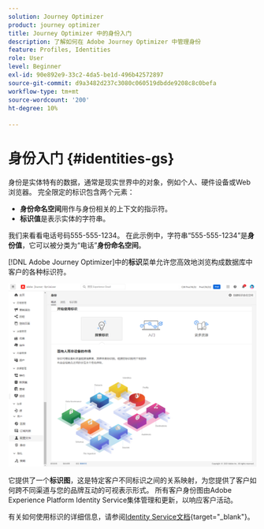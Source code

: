 ```yaml
---
solution: Journey Optimizer
product: journey optimizer
title: Journey Optimizer 中的身份入门
description: 了解如何在 Adobe Journey Optimizer 中管理身份
feature: Profiles, Identities
role: User
level: Beginner
exl-id: 90e892e9-33c2-4da5-be1d-496b42572897
source-git-commit: d9a3482d237c3080c060519dbdde9208c8c0befa
workflow-type: tm+mt
source-wordcount: '200'
ht-degree: 10%

---
```


# 身份入门 {#identities-gs}

身份是实体特有的数据，通常是现实世界中的对象，例如个人、硬件设备或Web浏览器。 完全限定的标识包含两个元素：

* **身份命名空间**&#x200B;用作与身份相关的上下文的指示符。
* **标识值**&#x200B;是表示实体的字符串。

我们来看看电话号码555-555-1234。 在此示例中，字符串“555-555-1234”是&#x200B;**身份值**，它可以被分类为“电话”**身份命名空间**。

[!DNL Adobe Journey Optimizer]中的&#x200B;**标识**&#x200B;菜单允许您高效地浏览构成数据库中客户的各种标识符。

![](assets/identities-home.png)

它提供了一个&#x200B;**标识图**，这是特定客户不同标识之间的关系映射，为您提供了客户如何跨不同渠道与您的品牌互动的可视表示形式。 所有客户身份图由Adobe Experience Platform Identity Service集体管理和更新，以响应客户活动。

有关如何使用标识的详细信息，请参阅[Identity Service文档](https://experienceleague.adobe.com/docs/experience-platform/identity/home.html?lang=zh-Hans){target="_blank"}。
